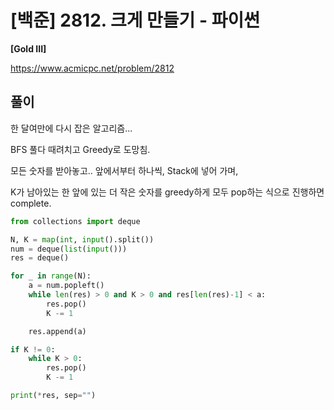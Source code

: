 # [백준] 2812. 크게 만들기 - 파이썬

**[Gold III]**



https://www.acmicpc.net/problem/2812



## 풀이

한 달여만에 다시 잡은 알고리즘...

BFS 풀다 때려치고 Greedy로 도망침.



모든 숫자를 받아놓고.. 앞에서부터 하나씩, Stack에 넣어 가며,

K가 남아있는 한 앞에 있는 더 작은 숫자를 greedy하게 모두 pop하는 식으로 진행하면 complete.

```python
from collections import deque

N, K = map(int, input().split())
num = deque(list(input()))
res = deque()

for _ in range(N):
    a = num.popleft()
    while len(res) > 0 and K > 0 and res[len(res)-1] < a:
        res.pop()
        K -= 1

    res.append(a)

if K != 0:
    while K > 0:
        res.pop()
        K -= 1

print(*res, sep="")

```

